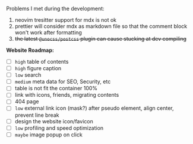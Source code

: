 Problems I met during the development:

1. neovim tresitter support for mdx is not ok
2. prettier will consider mdx as markdown file so that the comment block won't work after formatting
3. ~~the latest `@unocss/postcss` plugin can cause stucking at dev compiling~~

**Website Roadmap:**

-   [ ] `high` table of contents
-   [ ] `high` figure caption
-   [ ] `low` search
-   [ ] `medium` meta data for SEO, Security, etc
-   [ ] table is not fit the container 100%
-   [ ] link with icons, friends, migrating contents
-   [ ] 404 page
-   [ ] `low` external link icon (mask?) after pseudo element, align center, prevent line break
-   [ ] design the website icon/favicon
-   [ ] `low` profiling and speed optimization
-   [ ] `maybe` image popup on click
